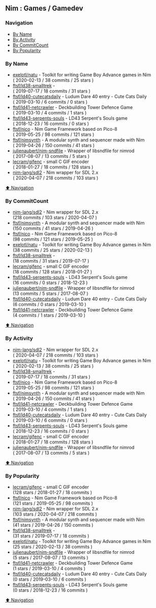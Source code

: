 ## Nim : Games / Gamedev


### Navigation

- [By Name](#by-name)
- [By Activity](#by-activity)
- [By CommitCount](#by-commitcount)
- [By Popularity](#by-popularity)

### By Name
<!-- PROJECTS_LIST -->
- [exelotl/natu](https://github.com/exelotl/natu) - Toolkit for writing Game Boy Advance games in Nim <br/> ( 2020-02-13 / 38 commits / 25 stars )
- [ftsf/ld38-smalltrek](https://github.com/ftsf/ld38-smalltrek) -  <br/> ( 2019-07-17 / 18 commits / 31 stars )
- [ftsf/ld40-cutecatsdaily](https://github.com/ftsf/ld40-cutecatsdaily) - Ludum Dare 40 entry - Cute Cats Daily <br/> ( 2019-03-10 / 6 commits / 0 stars )
- [ftsf/ld41-netcrawler](https://github.com/ftsf/ld41-netcrawler) - Deckbuilding Tower Defence Game <br/> ( 2019-03-10 / 4 commits / 1 stars )
- [ftsf/ld43-serpents-souls](https://github.com/ftsf/ld43-serpents-souls) - LD43 Serpent's Souls game <br/> ( 2018-12-23 / 16 commits / 0 stars )
- [ftsf/nico](https://github.com/ftsf/nico) - Nim Game Framework based on Pico-8 <br/> ( 2019-05-25 / 98 commits / 121 stars )
- [ftsf/nimsynth](https://github.com/ftsf/nimsynth) - A modular synth and sequencer made with Nim <br/> ( 2019-04-26 / 150 commits / 41 stars )
- [julienaubert/nim-sndfile](https://github.com/julienaubert/nim-sndfile) - Wrapper of libsndfile for nimrod <br/> ( 2017-08-07 / 13 commits / 5 stars )
- [lecram/gifenc](https://github.com/lecram/gifenc) - small C GIF encoder <br/> ( 2018-01-27 / 18 commits / 128 stars )
- [nim-lang/sdl2](https://github.com/nim-lang/sdl2) - Nim wrapper for SDL 2.x <br/> ( 2020-04-07 / 218 commits / 103 stars )
<!-- /PROJECTS_LIST -->

[⬆ Navigation](#navigation)

### By CommitCount
<!-- COMMITCOUNT_LIST -->
- [nim-lang/sdl2](https://github.com/nim-lang/sdl2) - Nim wrapper for SDL 2.x <br/> (218 commits / 103 stars / 2020-04-07 )
- [ftsf/nimsynth](https://github.com/ftsf/nimsynth) - A modular synth and sequencer made with Nim <br/> (150 commits / 41 stars / 2019-04-26 )
- [ftsf/nico](https://github.com/ftsf/nico) - Nim Game Framework based on Pico-8 <br/> (98 commits / 121 stars / 2019-05-25 )
- [exelotl/natu](https://github.com/exelotl/natu) - Toolkit for writing Game Boy Advance games in Nim <br/> (38 commits / 25 stars / 2020-02-13 )
- [ftsf/ld38-smalltrek](https://github.com/ftsf/ld38-smalltrek) -  <br/> (18 commits / 31 stars / 2019-07-17 )
- [lecram/gifenc](https://github.com/lecram/gifenc) - small C GIF encoder <br/> (18 commits / 128 stars / 2018-01-27 )
- [ftsf/ld43-serpents-souls](https://github.com/ftsf/ld43-serpents-souls) - LD43 Serpent's Souls game <br/> (16 commits / 0 stars / 2018-12-23 )
- [julienaubert/nim-sndfile](https://github.com/julienaubert/nim-sndfile) - Wrapper of libsndfile for nimrod <br/> (13 commits / 5 stars / 2017-08-07 )
- [ftsf/ld40-cutecatsdaily](https://github.com/ftsf/ld40-cutecatsdaily) - Ludum Dare 40 entry - Cute Cats Daily <br/> (6 commits / 0 stars / 2019-03-10 )
- [ftsf/ld41-netcrawler](https://github.com/ftsf/ld41-netcrawler) - Deckbuilding Tower Defence Game <br/> (4 commits / 1 stars / 2019-03-10 )
<!-- /COMMITCOUNT_LIST -->
[⬆ Navigation](#navigation)

### By Activity
<!-- ACTIVITY_LIST -->
- [nim-lang/sdl2](https://github.com/nim-lang/sdl2) - Nim wrapper for SDL 2.x <br/> ( 2020-04-07 / 218 commits / 103 stars )
- [exelotl/natu](https://github.com/exelotl/natu) - Toolkit for writing Game Boy Advance games in Nim <br/> ( 2020-02-13 / 38 commits / 25 stars )
- [ftsf/ld38-smalltrek](https://github.com/ftsf/ld38-smalltrek) -  <br/> ( 2019-07-17 / 18 commits / 31 stars )
- [ftsf/nico](https://github.com/ftsf/nico) - Nim Game Framework based on Pico-8 <br/> ( 2019-05-25 / 98 commits / 121 stars )
- [ftsf/nimsynth](https://github.com/ftsf/nimsynth) - A modular synth and sequencer made with Nim <br/> ( 2019-04-26 / 150 commits / 41 stars )
- [ftsf/ld41-netcrawler](https://github.com/ftsf/ld41-netcrawler) - Deckbuilding Tower Defence Game <br/> ( 2019-03-10 / 4 commits / 1 stars )
- [ftsf/ld40-cutecatsdaily](https://github.com/ftsf/ld40-cutecatsdaily) - Ludum Dare 40 entry - Cute Cats Daily <br/> ( 2019-03-10 / 6 commits / 0 stars )
- [ftsf/ld43-serpents-souls](https://github.com/ftsf/ld43-serpents-souls) - LD43 Serpent's Souls game <br/> ( 2018-12-23 / 16 commits / 0 stars )
- [lecram/gifenc](https://github.com/lecram/gifenc) - small C GIF encoder <br/> ( 2018-01-27 / 18 commits / 128 stars )
- [julienaubert/nim-sndfile](https://github.com/julienaubert/nim-sndfile) - Wrapper of libsndfile for nimrod <br/> ( 2017-08-07 / 13 commits / 5 stars )
<!-- /ACTIVITY_LIST -->

[⬆ Navigation](#navigation)

### By Popularity
<!-- POPULARITY_LIST -->
- [lecram/gifenc](https://github.com/lecram/gifenc) - small C GIF encoder <br/> (128 stars / 2018-01-27 / 18 commits )
- [ftsf/nico](https://github.com/ftsf/nico) - Nim Game Framework based on Pico-8 <br/> (121 stars / 2019-05-25 / 98 commits )
- [nim-lang/sdl2](https://github.com/nim-lang/sdl2) - Nim wrapper for SDL 2.x <br/> (103 stars / 2020-04-07 / 218 commits )
- [ftsf/nimsynth](https://github.com/ftsf/nimsynth) - A modular synth and sequencer made with Nim <br/> (41 stars / 2019-04-26 / 150 commits )
- [ftsf/ld38-smalltrek](https://github.com/ftsf/ld38-smalltrek) -  <br/> (31 stars / 2019-07-17 / 18 commits )
- [exelotl/natu](https://github.com/exelotl/natu) - Toolkit for writing Game Boy Advance games in Nim <br/> (25 stars / 2020-02-13 / 38 commits )
- [julienaubert/nim-sndfile](https://github.com/julienaubert/nim-sndfile) - Wrapper of libsndfile for nimrod <br/> (5 stars / 2017-08-07 / 13 commits )
- [ftsf/ld41-netcrawler](https://github.com/ftsf/ld41-netcrawler) - Deckbuilding Tower Defence Game <br/> (1 stars / 2019-03-10 / 4 commits )
- [ftsf/ld40-cutecatsdaily](https://github.com/ftsf/ld40-cutecatsdaily) - Ludum Dare 40 entry - Cute Cats Daily <br/> (0 stars / 2019-03-10 / 6 commits )
- [ftsf/ld43-serpents-souls](https://github.com/ftsf/ld43-serpents-souls) - LD43 Serpent's Souls game <br/> (0 stars / 2018-12-23 / 16 commits )
<!-- /POPULARITY_LIST -->

[⬆ Navigation](#navigation)

